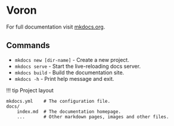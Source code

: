 # Voron

For full documentation visit [mkdocs.org](https://www.mkdocs.org).

## Commands

* `mkdocs new [dir-name]` - Create a new project.
* `mkdocs serve` - Start the live-reloading docs server.
* `mkdocs build` - Build the documentation site.
* `mkdocs -h` - Print help message and exit.

!!! tip Project layout

    mkdocs.yml    # The configuration file.
    docs/
        index.md  # The documentation homepage.
        ...       # Other markdown pages, images and other files.
